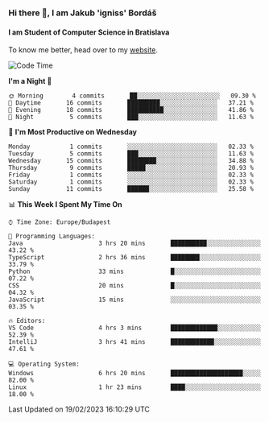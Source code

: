 ### Hi there 👋, I am Jakub 'igniss' Bordáš

#### I am Student of Computer Science in Bratislava
To know me better, head over to my [website](https://bordas.sk).


<!--START_SECTION:waka-->
![Code Time](http://img.shields.io/badge/Code%20Time-1%2C042%20hrs%2034%20mins-blue)

**I'm a Night 🦉** 

```text
🌞 Morning        4 commits       ██░░░░░░░░░░░░░░░░░░░░░░░   09.30 % 
🌆 Daytime       16 commits       █████████░░░░░░░░░░░░░░░░   37.21 % 
🌃 Evening       18 commits       ██████████░░░░░░░░░░░░░░░   41.86 % 
🌙 Night          5 commits       ███░░░░░░░░░░░░░░░░░░░░░░   11.63 % 

```
📅 **I'm Most Productive on Wednesday** 

```text
Monday           1 commits       ░░░░░░░░░░░░░░░░░░░░░░░░░   02.33 % 
Tuesday          5 commits       ███░░░░░░░░░░░░░░░░░░░░░░   11.63 % 
Wednesday       15 commits       ████████░░░░░░░░░░░░░░░░░   34.88 % 
Thursday         9 commits       █████░░░░░░░░░░░░░░░░░░░░   20.93 % 
Friday           1 commits       ░░░░░░░░░░░░░░░░░░░░░░░░░   02.33 % 
Saturday         1 commits       ░░░░░░░░░░░░░░░░░░░░░░░░░   02.33 % 
Sunday          11 commits       ██████░░░░░░░░░░░░░░░░░░░   25.58 % 

```


📊 **This Week I Spent My Time On** 

```text
⌚︎ Time Zone: Europe/Budapest

💬 Programming Languages: 
Java                     3 hrs 20 mins       ██████████░░░░░░░░░░░░░░░   43.22 % 
TypeScript               2 hrs 36 mins       ████████░░░░░░░░░░░░░░░░░   33.79 % 
Python                   33 mins             █░░░░░░░░░░░░░░░░░░░░░░░░   07.22 % 
CSS                      20 mins             █░░░░░░░░░░░░░░░░░░░░░░░░   04.32 % 
JavaScript               15 mins             ░░░░░░░░░░░░░░░░░░░░░░░░░   03.35 % 

🔥 Editors: 
VS Code                  4 hrs 3 mins        █████████████░░░░░░░░░░░░   52.39 % 
IntelliJ                 3 hrs 41 mins       ████████████░░░░░░░░░░░░░   47.61 % 

💻 Operating System: 
Windows                  6 hrs 20 mins       ████████████████████░░░░░   82.00 % 
Linux                    1 hr 23 mins        ████░░░░░░░░░░░░░░░░░░░░░   18.00 % 

```


 Last Updated on 19/02/2023 16:10:29 UTC
<!--END_SECTION:waka-->
